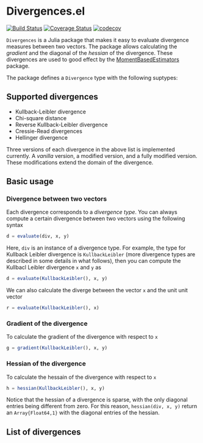 # Divergences.el

[![Build Status](https://travis-ci.org/gragusa/Divergences.jl.svg?branch=master)](https://travis-ci.org/gragusa/Divergences.jl) [![Coverage Status](https://coveralls.io/repos/github/gragusa/Divergences.jl/badge.svg?branch=master)](https://coveralls.io/github/gragusa/Divergences.jl?branch=master) [![codecov](https://codecov.io/gh/gragusa/Divergences.jl/branch/master/graph/badge.svg)](https://codecov.io/gh/gragusa/Divergences.jl)


`Divergences` is a Julia package that makes it easy to evaluate divergence measures between two vectors. The package allows calculating the *gradient*  and the diagonal of the *hessian* of the divergence. These divergences are used to good effect by the  [MomentBasedEstimators](http://github.com/gragusa/MomentBasedEstimators.jl/git) package.

The package defines a `Divergence` type with the following suptypes:

## Supported divergences

* Kullback-Leibler divergence
* Chi-square distance
* Reverse Kullback-Leibler divergence
* Cressie-Read divergences
* Hellinger divergence

Three versions of each divergence in the above list is implemented currently. A *vanilla* version, a modified version, and a fully modified version. These modifications extend the domain of the divergence.

## Basic usage 

### Divergence between two vectors

Each divergence corresponds to a *divergence type*. You can always compute a certain divergence between two vectors using the following
syntax

```julia
d = evaluate(div, x, y)
```

Here, `div` is an instance of a divergence type. For example, the type
for Kullback Leibler divergence is ``KullbackLeibler`` (more divergence
types are described in some details in what follows), then you can
compute the Kullbacl Leibler divergence ``x`` and ``y`` as
```julia
d = evaluate(KullbackLeibler(), x, y)
```

We can also calculate the diverge between the vector ``x`` and the unit unit vector
```julia
r = evaluate(KullbackLeibler(), x)
```

### Gradient of the divergence

To calculate the gradient of the divergence with respect to ``x``
```julia
g = gradient(KullbackLeibler(), x, y)
```

### Hessian of the divergence
To calculate the hessain of the divergence with respect to ``x``
```julia
h = hessian(KullbackLeibler(), x, y)
```

Notice that the hessian of a divergence is sparse, with the only diagonal entries being different from zero. For this reason, `hessian(div, x, y)` return an `Array{Float64,1}` with the diagonal entries of the hessian.

## List of divergences


